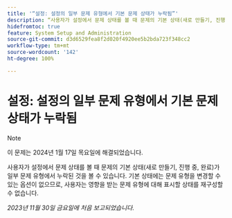 ```yaml
---
title: '“설정: 설정의 일부 문제 유형에서 기본 문제 상태가 누락됨”'
description: “사용자가 설정에서 문제 상태를 볼 때 문제의 기본 상태(새로 만들기, 진행 중, 완료)가 일부 문제 유형에서 누락된 것을 볼 수 있습니다. 기본 상태에는 문제 유형을 변경할 수 있는 옵션이 없으므로, 사용자는 영향을 받는 문제 유형에 대해 표시할 상태를 재구성할 수 없습니다.”
hidefromtoc: true
feature: System Setup and Administration
source-git-commit: d3d6529fea8f2d020f4920ee5b2bda723f348cc2
workflow-type: tm+mt
source-wordcount: '142'
ht-degree: 100%

---
```



# 설정: 설정의 일부 문제 유형에서 기본 문제 상태가 누락됨

>[!NOTE]
>
>이 문제는 2024년 1월 17일 목요일에 해결되었습니다.

사용자가 설정에서 문제 상태를 볼 때 문제의 기본 상태(새로 만들기, 진행 중, 완료)가 일부 문제 유형에서 누락된 것을 볼 수 있습니다. 기본 상태에는 문제 유형을 변경할 수 있는 옵션이 없으므로, 사용자는 영향을 받는 문제 유형에 대해 표시할 상태를 재구성할 수 없습니다.

_2023년 11월 30일 금요일에 처음 보고되었습니다._
